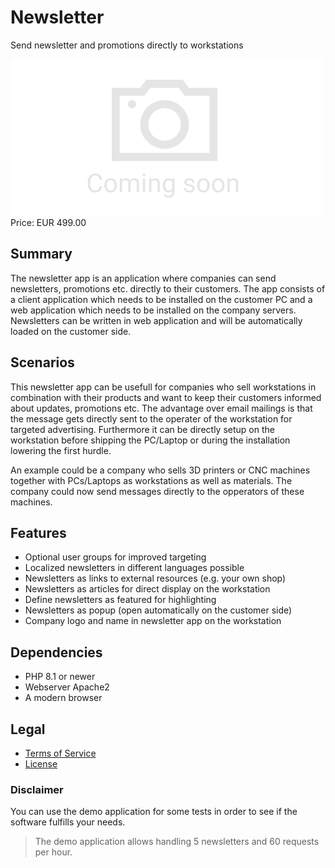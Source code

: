 # Newsletter

Send newsletter and promotions directly to workstations

<div class="splash">
    <img alt="Splash" src="/tpl/img/placeholder_splash.png">
    <div class="price">Price: EUR 499.00</div>
    <div class="purchase">
        <!--<a class="button" href="#">Demo</a>
        <a class="button" href="#">Buy</a>-->
    </div>
</div>

## Summary

The newsletter app is an application where companies can send newsletters, promotions etc. directly to their customers. The app consists of a client application which needs to be installed on the customer PC and a web application which needs to be installed on the company servers. Newsletters can be written in web application and will be automatically loaded on the customer side.

## Scenarios

This newsletter app can be usefull for companies who sell workstations in combination with their products and want to keep their customers informed about updates, promotions etc. The advantage over email mailings is that the message gets directly sent to the operater of the workstation for targeted advertising. Furthermore it can be directly setup on the workstation before shipping the PC/Laptop or during the installation lowering the first hurdle.

An example could be a company who sells 3D printers or CNC machines together with PCs/Laptops as workstations as well as materials. The company could now send messages directly to the opperators of these machines.

## Features

* Optional user groups for improved targeting
* Localized newsletters in different languages possible
* Newsletters as links to external resources (e.g. your own shop)
* Newsletters as articles for direct display on the workstation
* Define newsletters as featured for highlighting
* Newsletters as popup (open automatically on the customer side)
* Company logo and name in newsletter app on the workstation

## Dependencies

* PHP 8.1 or newer
* Webserver Apache2
* A modern browser

## Legal

* [Terms of Service](/en/terms)
* [License](https://github.com/Karaka-Management/NewsletterApp/blob/master/LICENSE.txt)

### Disclaimer

You can use the demo application for some tests in order to see if the software fulfills your needs.

> The demo application allows handling 5 newsletters and 60 requests per hour.
